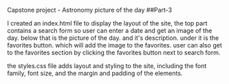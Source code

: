 Capstone project - Astronomy picture of the day
##Part-3

I created an index.html file to display the layout of the site, the top part contains a search form so user can enter a date and get an image of the day. below that is the picture of the day. and it's description. under it is the favorites button. which will add the image to the favorites. user can also get to the favorites section by clicking the favorites button next to search form.

the styles.css file adds layout and styling to the site, including the font family, font size, and the margin and padding of the elements.
